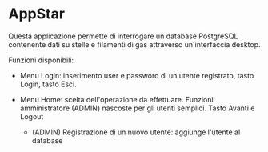 # AppStar
Questa applicazione permette di interrogare un database PostgreSQL contenente dati su stelle e filamenti di gas attraverso un'interfaccia desktop.

Funzioni disponibili:

- Menu Login: inserimento user e password di un utente registrato, tasto Login, tasto Esci.
	
- Menu Home: scelta dell'operazione da effettuare. Funzioni amministratore (ADMIN) nascoste per gli utenti semplici. Tasto Avanti e Logout

	- (ADMIN) Registrazione di un nuovo utente: aggiunge l'utente al database